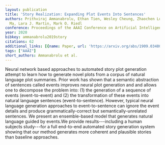```yaml
---
layout: publication
title: 'Story Realization: Expanding Plot Events Into Sentences'
authors: Prithviraj Ammanabrolu, Ethan Tien, Wesley Cheung, Zhaochen Luo, William
  Ma, Lara J. Martin, Mark O. Riedl
conference: Proceedings of the AAAI Conference on Artificial Intelligence
year: 2020
bibkey: ammanabrolu2019story
citations: 62
additional_links: [{name: Paper, url: 'https://arxiv.org/abs/1909.03480'}]
tags: ["AAAI"]
short_authors: Ammanabrolu et al.
---
```

Neural network based approaches to automated story plot generation attempt to
learn how to generate novel plots from a corpus of natural language plot
summaries. Prior work has shown that a semantic abstraction of sentences called
events improves neural plot generation and and allows one to decompose the
problem into: (1) the generation of a sequence of events (event-to-event) and
(2) the transformation of these events into natural language sentences
(event-to-sentence). However, typical neural language generation approaches to
event-to-sentence can ignore the event details and produce
grammatically-correct but semantically-unrelated sentences. We present an
ensemble-based model that generates natural language guided by events.We
provide results---including a human subjects study---for a full end-to-end
automated story generation system showing that our method generates more
coherent and plausible stories than baseline approaches.
